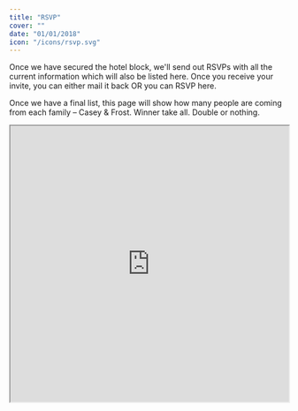 ```yaml
---
title: "RSVP"
cover: ""
date: "01/01/2018"
icon: "/icons/rsvp.svg"
---
```


Once we have secured the hotel block, we'll send out RSVPs with all the current information which will also be listed here. Once you receive your invite, you can either mail it back OR you can RSVP here.

Once we have a final list, this page will show how many people are coming from each family – Casey & Frost. Winner take all. Double or nothing.

<iframe id="my_typeform" src="https://stevefrost1.typeform.com/to/gUkkI0" style="width: 100%; height: 500px;"></iframe>
